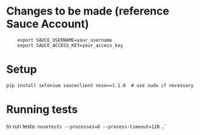 # Changes to be made (reference Sauce Account)

```
	export SAUCE_USERNAME=your_username
	export SAUCE_ACCESS_KEY=your_access_key
```

# Setup
`pip install selenium sauceclient nose==1.1.0  # use sudo if necessary`

# Running tests
to run tests: `nosetests --processes=8 --process-timeout=120`
..` 

